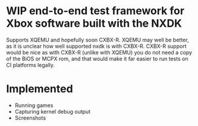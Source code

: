 # WIP end-to-end test framework for Xbox software built with the NXDK
Supports XQEMU and hopefully soon CXBX-R. XQEMU may well be better, as it is unclear how well supported nxdk is with CXBX-R. CXBX-R support would be nice as with CXBX-R (unlike with XQEMU) you do not need a copy of the BiOS or MCPX rom, and that would make it far easier to run tests on CI platforms legally.

# Implemented
 - Running games
 - Capturing kernel debug output
 - Screenshots


